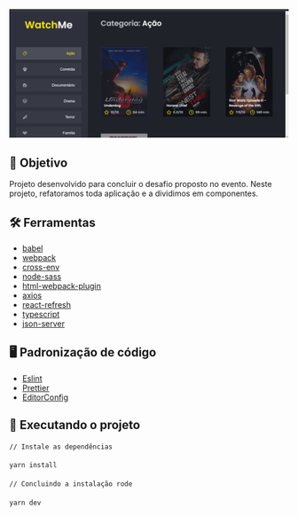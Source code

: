 <div align="center">
	<img src="src/assets/readme/projeto.png" width="700" alt="projeto"/>
</div>

## :dart: Objetivo

Projeto desenvolvido para concluir o desafio proposto no evento. Neste projeto, refatoramos toda aplicação e a dividimos em componentes.

## :hammer_and_wrench: Ferramentas

- [babel](https://babeljs.io/)
- [webpack](https://webpack.js.org/)
- [cross-env](https://www.npmjs.com/package/cross-env)
- [node-sass](https://www.npmjs.com/package/node-sass)
- [html-webpack-plugin](https://www.npmjs.com/package/html-webpack-plugin)
- [axios](https://axios-http.com/ptbr/docs/intro)
- [react-refresh](https://www.npmjs.com/package/react-refresh)
- [typescript](https://www.typescriptlang.org/)
- [json-server](https://www.npmjs.com/package/json-server)

## :desktop_computer: Padronização de código

- [Eslint](https://eslint.org/)
- [Prettier](https://prettier.io/)
- [EditorConfig](https://editorconfig.org/)

## :rocket: Executando o projeto

```bash
// Instale as dependências

yarn install

// Concluindo a instalação rode

yarn dev
```
